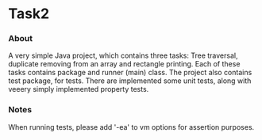 # Task2

### About
A very simple Java project, which contains three tasks: Tree traversal, duplicate removing from an array and rectangle printing.
Each of these tasks contains package and runner (main) class.
The project also contains test package, for tests. There are implemented some unit tests, along with veeery simply implemented property tests.

### Notes
When running tests, please add '-ea' to vm options for assertion purposes.
